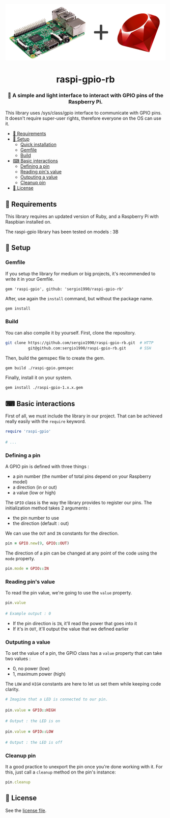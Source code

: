 <div align="center">
  <img src="banner.png" alt="banner">
  <h1>raspi-gpio-rb</h1>
  <h3>🔌 A simple and light interface to interact with GPIO pins of the Raspberry Pi.</h3>
</div>

This library uses /sys/class/gpio interface to communicate with GPIO pins. It doesn't require super-user rights, therefore everyone on the OS can use it.

- [📌 Requirements](#-requirements)
- [🔧 Setup](#-setup)
  - [Quick installation](#quick-installation)
  - [Gemfile](#gemfile)
  - [Build](#build)
- [⌨ Basic interactions](#-basic-interactions)
  - [Defining a pin](#defining-a-pin)
  - [Reading pin's value](#reading-pins-value)
  - [Outputing a value](#outputing-a-value)
  - [Cleanup pin](#cleanup-pin)
- [🔐 License](#-license)

## 📌 Requirements

This library requires an updated version of Ruby, and a Raspberry Pi with Raspbian installed on.

The raspi-gpio library has been tested on models : 3B

## 🔧 Setup

### Gemfile

If you setup the library for medium or big projects, it's recommended to write it in your Gemfile.

```gemfile
gem 'raspi-gpio', github: 'sergio1990/raspi-gpio-rb'
```

After, use again the `install` command, but without the package name.

```bash
gem install
```

### Build

You can also compile it by yourself. First, clone the repository.

```bash
git clone https://github.com/sergio1990/raspi-gpio-rb.git  # HTTP
          git@github.com:sergio1990/raspi-gpio-rb.git      # SSH
```

Then, build the gemspec file to create the gem.

```bash
gem build ./raspi-gpio.gemspec
```

Finally, install it on your system.

```bash
gem install ./raspi-gpio-1.x.x.gem
```

## ⌨ Basic interactions

First of all, we must include the library in our project. That can be achieved really easily with the `require` keyword.

```ruby
require 'raspi-gpio'

# ...
```

### Defining a pin

A GPIO pin is defined with three things :

- a pin number (the number of total pins depend on your Raspberry model)
- a direction (in or out)
- a value (low or high)

The `GPIO` class is the way the library provides to register our pins. The initialization method takes 2 arguments :

- the pin number to use
- the direction (default : out)

We can use the `OUT` and `IN` constants for the direction.

```ruby
pin = GPIO.new(9, GPIO::OUT)
```

The direction of a pin can be changed at any point of the code using the `mode` property.

```ruby
pin.mode = GPIO::IN
```

### Reading pin's value

To read the pin value, we're going to use the `value` property.

```ruby
pin.value

# Example output : 0
```

- If the pin direction is `IN`, it'll read the power that goes into it
- If it's in `OUT`, it'll output the value that we defined earlier

### Outputing a value

To set the value of a pin, the GPIO class has a `value` property that can take two values :

- 0, no power (low)
- 1, maximum power (high)

The `LOW` and `HIGH` constants are here to let us set them while keeping code clarity.

```ruby
# Imagine that a LED is connected to our pin.

pin.value = GPIO::HIGH

# Output : the LED is on

pin.value = GPIO::LOW

# Output : the LED is off
```

### Cleanup pin

It a good practice to unexport the pin once you're done working with it. For
this, just call a `cleanup` method on the pin's instance:

```ruby
pin.cleanup
```

## 🔐 License

See the [license file](LICENSE).

